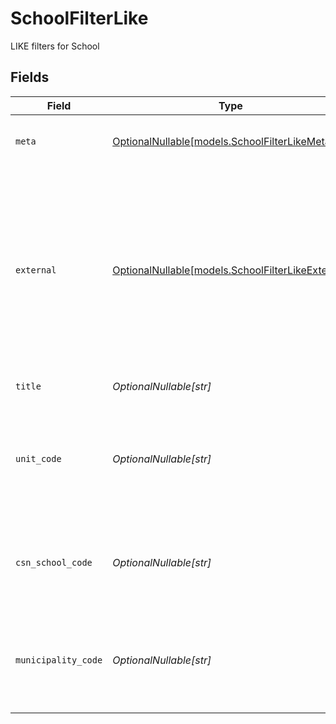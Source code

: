 # SchoolFilterLike

LIKE filters for School


## Fields

| Field                                                                                                                                                         | Type                                                                                                                                                          | Required                                                                                                                                                      | Description                                                                                                                                                   | Example                                                                                                                                                       |
| ------------------------------------------------------------------------------------------------------------------------------------------------------------- | ------------------------------------------------------------------------------------------------------------------------------------------------------------- | ------------------------------------------------------------------------------------------------------------------------------------------------------------- | ------------------------------------------------------------------------------------------------------------------------------------------------------------- | ------------------------------------------------------------------------------------------------------------------------------------------------------------- |
| `meta`                                                                                                                                                        | [OptionalNullable[models.SchoolFilterLikeMeta]](../models/schoolfilterlikemeta.md)                                                                            | :heavy_minus_sign:                                                                                                                                            | Metadata information for the School                                                                                                                           |                                                                                                                                                               |
| `external`                                                                                                                                                    | [OptionalNullable[models.SchoolFilterLikeExternal]](../models/schoolfilterlikeexternal.md)                                                                    | :heavy_minus_sign:                                                                                                                                            | External is a reusable object that can be used to store external information about the school from another system, used for third-party integration tracking. | {<br/>"sourceID": "example",<br/>"source": "example"<br/>}                                                                                                    |
| `title`                                                                                                                                                       | *OptionalNullable[str]*                                                                                                                                       | :heavy_minus_sign:                                                                                                                                            | The title of the school                                                                                                                                       | example                                                                                                                                                       |
| `unit_code`                                                                                                                                                   | *OptionalNullable[str]*                                                                                                                                       | :heavy_minus_sign:                                                                                                                                            | The School Unit Code provided by SCB, is used in reports and printed on grade documents                                                                       | example                                                                                                                                                       |
| `csn_school_code`                                                                                                                                             | *OptionalNullable[str]*                                                                                                                                       | :heavy_minus_sign:                                                                                                                                            | The School Code provided by CSN, required for reports to CSN                                                                                                  | example                                                                                                                                                       |
| `municipality_code`                                                                                                                                           | *OptionalNullable[str]*                                                                                                                                       | :heavy_minus_sign:                                                                                                                                            | Municipality code of the school, is used in reports and printed on grade documents                                                                            | example                                                                                                                                                       |